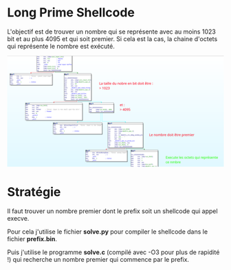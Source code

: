 

# Long Prime Shellcode




L'objectif est de trouver un nombre qui se représente avec au moins 1023 bit et au plus 4095 et qui soit premier. Si cela est la cas, la chaine d'octets qui représente le nombre est exécuté.

![alt text](image.png)


# Stratégie

Il faut trouver un nombre premier dont le prefix soit un shellcode qui appel execve.

Pour cela j'utilise le fichier **solve.py** pour compiler le shellcode dans le fichier **prefix.bin**.

Puis j'utilise le programme **solve.c** (compilé avec -O3 pour plus de rapidité !) qui recherche un nombre premier qui commence par le prefix.


